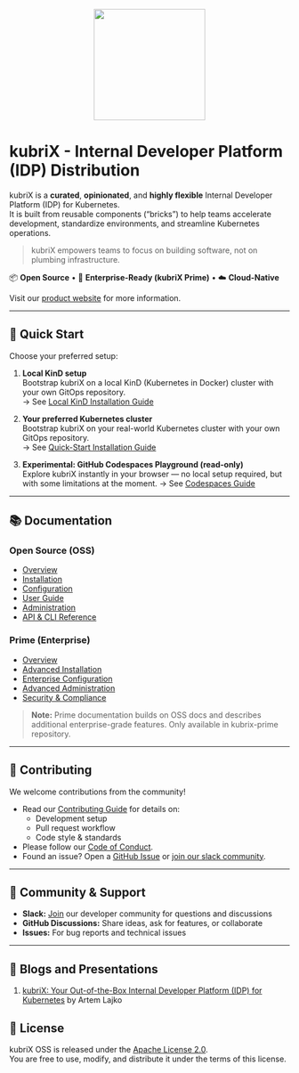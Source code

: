 <p align="center">
   <img src="https://github.com/user-attachments/assets/58af160d-92d5-4786-8f1d-f901582500ad" width="200px">
</p>

# kubriX - Internal Developer Platform (IDP) Distribution

kubriX is a **curated**, **opinionated**, and **highly flexible** Internal Developer Platform (IDP)
for Kubernetes.  
It is built from reusable components (“bricks”) to help teams accelerate development, standardize environments, and streamline Kubernetes operations.

> kubriX empowers teams to focus on building software, not on plumbing infrastructure.

📦 **Open Source** • 🏢 **Enterprise-Ready (kubriX Prime)** • ☁️ **Cloud-Native**

Visit our [product website](https://kubriX.io) for more information.

---

## 🚀 Quick Start

Choose your preferred setup:

1. **Local KinD setup**  
   Bootstrap kubriX on a local KinD (Kubernetes in Docker) cluster with your own GitOps repository.  
   → See [Local KinD Installation Guide](docs/oss/installation/kind.md)

2. **Your preferred Kubernetes cluster**  
   Bootstrap kubriX on your real-world Kubernetes cluster with your own GitOps repository.  
   → See [Quick-Start Installation Guide](docs/oss/installation/quick-start-kubernetes.md)

3. **Experimental: GitHub Codespaces Playground (read-only)**  
   Explore kubriX instantly in your browser — no local setup required, but with some limitations at the moment.
   → See [Codespaces Guide](docs/oss/installation/codespaces.md)
---

## 📚 Documentation

### Open Source (OSS)
- [Overview](docs/oss/overview.md)
- [Installation](docs/oss/installation/)
- [Configuration](docs/oss/configuration/)
- [User Guide](docs/oss/user-guide/)
- [Administration](docs/oss/admin-guide/)
- [API & CLI Reference](docs/oss/api-cli-reference.md)

### Prime (Enterprise)
- [Overview](docs/prime/overview.md)
- [Advanced Installation](docs/prime/installation/)
- [Enterprise Configuration](docs/prime/configuration/)
- [Advanced Administration](docs/prime/admin-guide/)
- [Security & Compliance](docs/prime/security-compliance.md)

> **Note:** Prime documentation builds on OSS docs and describes additional enterprise-grade features. Only available in kubrix-prime repository.

---

## 🤝 Contributing

We welcome contributions from the community!

- Read our [Contributing Guide](CONTRIBUTING.md) for details on:
  - Development setup
  - Pull request workflow
  - Code style & standards
- Please follow our [Code of Conduct](CODE_OF_CONDUCT.md).
- Found an issue? Open a [GitHub Issue](https://github.com/suxess-it/kubriX/issues) or [join our slack community](https://join.slack.com/t/kubrix-platform/shared_invite/zt-2rc1yty2f-VTT3GOzUvo_k5hrgKbppKQ).

---

## 💬 Community & Support

- **Slack:** [Join](https://join.slack.com/t/kubrix-platform/shared_invite/zt-2rc1yty2f-VTT3GOzUvo_k5hrgKbppKQ) our developer community for questions and discussions  
- **GitHub Discussions:** Share ideas, ask for features, or collaborate
- **Issues:** For bug reports and technical issues

---

## 🎤 Blogs and Presentations

1. [kubriX: Your Out-of-the-Box Internal Developer Platform (IDP) for Kubernetes](https://itnext.io/kubrix-your-out-of-the-box-internal-developer-platform-idp-for-kubernetes-ba4c2671e6d1) by Artem Lajko


## 📄 License

kubriX OSS is released under the [Apache License 2.0](LICENSE).  
You are free to use, modify, and distribute it under the terms of this license.









